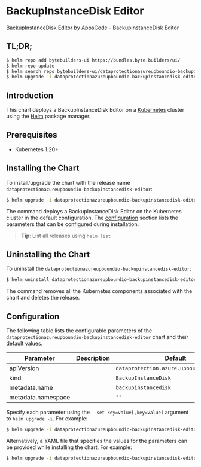 # BackupInstanceDisk Editor

[BackupInstanceDisk Editor by AppsCode](https://byte.builders) - BackupInstanceDisk Editor

## TL;DR;

```bash
$ helm repo add bytebuilders-ui https://bundles.byte.builders/ui/
$ helm repo update
$ helm search repo bytebuilders-ui/dataprotectionazureupboundio-backupinstancedisk-editor --version=v0.4.18
$ helm upgrade -i dataprotectionazureupboundio-backupinstancedisk-editor bytebuilders-ui/dataprotectionazureupboundio-backupinstancedisk-editor -n default --create-namespace --version=v0.4.18
```

## Introduction

This chart deploys a BackupInstanceDisk Editor on a [Kubernetes](http://kubernetes.io) cluster using the [Helm](https://helm.sh) package manager.

## Prerequisites

- Kubernetes 1.20+

## Installing the Chart

To install/upgrade the chart with the release name `dataprotectionazureupboundio-backupinstancedisk-editor`:

```bash
$ helm upgrade -i dataprotectionazureupboundio-backupinstancedisk-editor bytebuilders-ui/dataprotectionazureupboundio-backupinstancedisk-editor -n default --create-namespace --version=v0.4.18
```

The command deploys a BackupInstanceDisk Editor on the Kubernetes cluster in the default configuration. The [configuration](#configuration) section lists the parameters that can be configured during installation.

> **Tip**: List all releases using `helm list`

## Uninstalling the Chart

To uninstall the `dataprotectionazureupboundio-backupinstancedisk-editor`:

```bash
$ helm uninstall dataprotectionazureupboundio-backupinstancedisk-editor -n default
```

The command removes all the Kubernetes components associated with the chart and deletes the release.

## Configuration

The following table lists the configurable parameters of the `dataprotectionazureupboundio-backupinstancedisk-editor` chart and their default values.

|     Parameter      | Description |                       Default                        |
|--------------------|-------------|------------------------------------------------------|
| apiVersion         |             | <code>dataprotection.azure.upbound.io/v1beta1</code> |
| kind               |             | <code>BackupInstanceDisk</code>                      |
| metadata.name      |             | <code>backupinstancedisk</code>                      |
| metadata.namespace |             | <code>""</code>                                      |


Specify each parameter using the `--set key=value[,key=value]` argument to `helm upgrade -i`. For example:

```bash
$ helm upgrade -i dataprotectionazureupboundio-backupinstancedisk-editor bytebuilders-ui/dataprotectionazureupboundio-backupinstancedisk-editor -n default --create-namespace --version=v0.4.18 --set apiVersion=dataprotection.azure.upbound.io/v1beta1
```

Alternatively, a YAML file that specifies the values for the parameters can be provided while
installing the chart. For example:

```bash
$ helm upgrade -i dataprotectionazureupboundio-backupinstancedisk-editor bytebuilders-ui/dataprotectionazureupboundio-backupinstancedisk-editor -n default --create-namespace --version=v0.4.18 --values values.yaml
```
